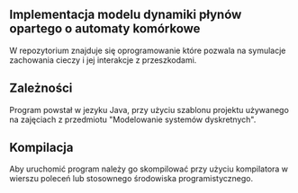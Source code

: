 ## Implementacja modelu dynamiki płynów opartego o automaty komórkowe

W repozytorium znajduje się oprogramowanie które pozwala na symulacje zachowania cieczy i jej interakcje z przeszkodami. 

## Zależności
Program powstał w jezyku Java, przy użyciu szablonu projektu używanego na zajęciach z przedmiotu "Modelowanie systemów dyskretnych".

## Kompilacja
Aby uruchomić program należy go skompilować przy użyciu kompilatora w wierszu poleceń lub stosownego środowiska programistycznego.
